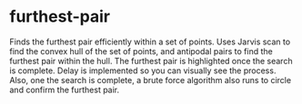 # furthest-pair
Finds the furthest pair efficiently within a set of points. Uses Jarvis scan to find the convex hull of the set of points, and antipodal pairs to find the furthest pair within the hull. The furthest pair is highlighted once the search is complete. Delay is implemented so you can visually see the process. Also, one the search is complete, a brute force algorithm also runs to circle and confirm the furthest pair.
